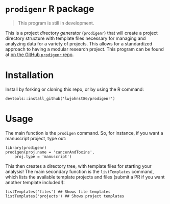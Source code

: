 # `prodigenr` R package #

> This program is still in development.

This is a *pro*ject *di*rectory *gen*erato*r* (`prodigenr`) that will
create a project directory structure with template files necessary for
managing and analyzing data for a variety of projects.  This allows
for a standardized approach to having a modular research project.
This program can be found at
[on the GitHub `prodigenr` repo](https://github.com/lwjohnst86/prodigenr).

# Installation #

Install by forking or cloning this repo, or by using the R command:

    devtools::install_github('lwjohnst86/prodigenr')

# Usage #

The main function is the `prodigen` command.  So, for instance, if you
want a manuscript project, type out:

    library(prodigenr)
    prodigen(proj.name = 'cancerAndToxins',
        proj.type = 'manuscript')

This then creates a directory tree, with template files for starting
your analysis!  The main secondary function is the `listTemplates`
command, which lists the available template projects and files (submit
a PR if you want another template included!):

    listTemplates('files') ## Shows file templates
    listTemplates('projects') ## Shows project templates



